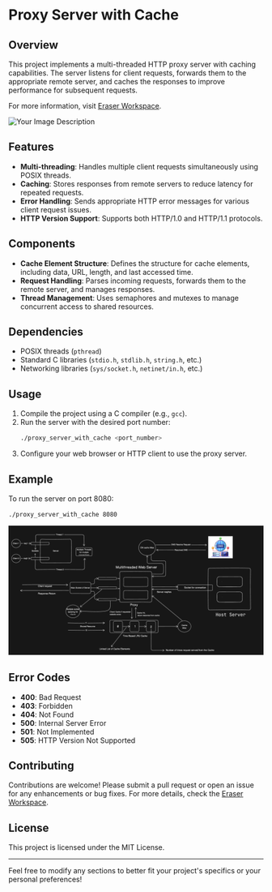 # Proxy Server with Cache

## Overview
This project implements a multi-threaded HTTP proxy server with caching capabilities. The server listens for client requests, forwards them to the appropriate remote server, and caches the responses to improve performance for subsequent requests.

For more information, visit [Eraser Workspace](https://app.eraser.io/workspace/Z0PC1gUS3qRn9oAB8mDI?origin=share).

![Your Image Description](your_image.png)  <!-- Add your image here -->

## Features
- **Multi-threading**: Handles multiple client requests simultaneously using POSIX threads.
- **Caching**: Stores responses from remote servers to reduce latency for repeated requests.
- **Error Handling**: Sends appropriate HTTP error messages for various client request issues.
- **HTTP Version Support**: Supports both HTTP/1.0 and HTTP/1.1 protocols.

## Components
- **Cache Element Structure**: Defines the structure for cache elements, including data, URL, length, and last accessed time.
- **Request Handling**: Parses incoming requests, forwards them to the remote server, and manages responses.
- **Thread Management**: Uses semaphores and mutexes to manage concurrent access to shared resources.

## Dependencies
- POSIX threads (`pthread`)
- Standard C libraries (`stdio.h`, `stdlib.h`, `string.h`, etc.)
- Networking libraries (`sys/socket.h`, `netinet/in.h`, etc.)

## Usage
1. Compile the project using a C compiler (e.g., `gcc`).
2. Run the server with the desired port number:
   ```bash
   ./proxy_server_with_cache <port_number>
   ```
3. Configure your web browser or HTTP client to use the proxy server.

## Example
To run the server on port 8080:
```bash
./proxy_server_with_cache 8080
```

![Model Diagram of Web Server Working](WebServer.png)  <!-- Add your image here -->

## Error Codes
- **400**: Bad Request
- **403**: Forbidden
- **404**: Not Found
- **500**: Internal Server Error
- **501**: Not Implemented
- **505**: HTTP Version Not Supported

## Contributing
Contributions are welcome! Please submit a pull request or open an issue for any enhancements or bug fixes. For more details, check the [Eraser Workspace](https://app.eraser.io/workspace/Z0PC1gUS3qRn9oAB8mDI?origin=share).

## License
This project is licensed under the MIT License.

---

Feel free to modify any sections to better fit your project's specifics or your personal preferences!
